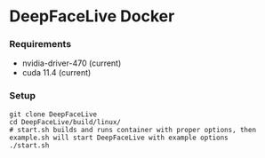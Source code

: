 # DeepFaceLive Docker

### Requirements

* nvidia-driver-470 (current)
* cuda 11.4 (current)

### Setup

```
git clone DeepFaceLive
cd DeepFaceLive/build/linux/
# start.sh builds and runs container with proper options, then example.sh will start DeepFaceLive with example options
./start.sh
```
